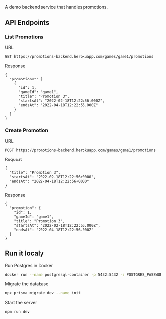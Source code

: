 A demo backend service that handles promotions.

## API Endpoints

### List Promotions

URL 

```
GET https://promotions-backend.herokuapp.com/games/game1/promotions
```

Response

```
{
  "promotions": [
    {
      "id": 1,
      "gameId": "game1",
      "title": "Promotion 3",
      "startsAt": "2022-02-18T12:22:56.000Z",
      "endsAt": "2022-04-18T12:22:56.000Z"
    }
  ]
}
```

### Create Promotion


URL 

```
POST https://promotions-backend.herokuapp.com/games/game1/promotions
```

Request

```
{
  "title": "Promotion 3",
  "startsAt": "2022-02-18T12:22:56+0000",
  "endsAt": "2022-04-18T12:22:56+0000"
}
```

Response

```
{
  "promotion": {
    "id": 1,
    "gameId": "game1",
    "title": "Promotion 3",
    "startsAt": "2022-02-18T12:22:56.000Z",
    "endsAt": "2022-04-18T12:22:56.000Z"
  }
}
```

## Run it localy

Run Postgres in Docker

```sh
docker run --name postgresql-container -p 5432:5432 -e POSTGRES_PASSWORD=foobar123 -d postgres
```

Migrate the database

```sh
npx prisma migrate dev --name init
```

Start the server

```sh
npm run dev
```
